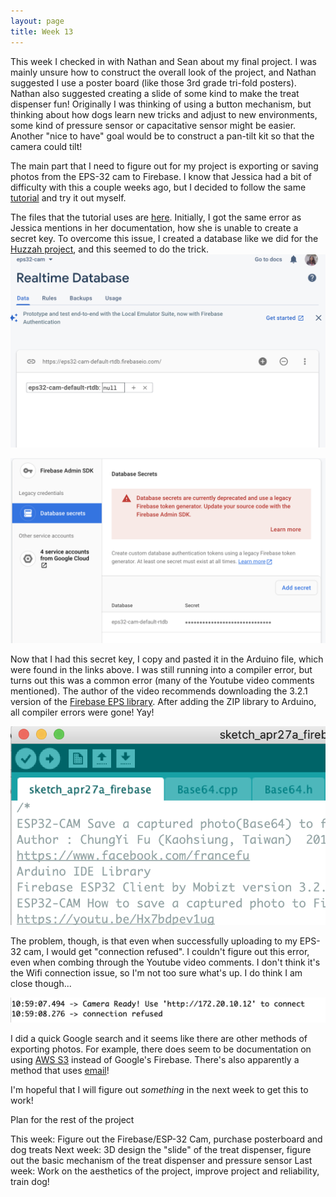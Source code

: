 ```yaml
---
layout: page
title: Week 13
---
```

This week I checked in with Nathan and Sean about my final project. I was mainly unsure how to construct the overall look of the project, and Nathan suggested I use a poster board (like those 3rd grade tri-fold posters). Nathan also suggested creating a slide of some kind to make the treat dispenser fun! Originally I was thinking of using a button mechanism, but thinking about how dogs learn new tricks and adjust to new environments, some kind of pressure sensor or capacitative sensor might be easier. Another "nice to have" goal would be to construct a pan-tilt kit so that the camera could tilt!

The main part that I need to figure out for my project is exporting or saving photos from the EPS-32 cam to Firebase. I know that Jessica had a bit of difficulty with this a couple weeks ago, but I decided to follow the same [tutorial](https://www.youtube.com/watch?v=Hx7bdpev1ug&ab_channel=fuchungyi) and try it out myself. 

The files that the tutorial uses are [here](https://github.com/fustyles/Arduino/tree/master/ESP32-CAM_Firebase). Initially, I got the same error as Jessica mentions in her documentation, how she is unable to create a secret key. To overcome this issue, I created a database like we did for the [Huzzah project](https://nathanmelenbrink.github.io/ps70/10_networking/huzzah1b.html), and this seemed to do the trick. 
![photo](assets/week13-db.png)

![photo](assets/week13-eps.png)

Now that I had this secret key, I copy and pasted it in the Arduino file, which were found in the links above. I was still running into a compiler error, but turns out this was a common error (many of the Youtube video comments mentioned). The author of the video recommends downloading the 3.2.1 version of the [Firebase EPS library](https://www.arduinolibraries.info/libraries/firebase-esp32-client). After adding the ZIP library to Arduino, all compiler errors were gone! Yay!

![photo](assets/Week13-tabs.png)

The problem, though, is that even when successfully uploading to my EPS-32 cam, I would get "connection refused". I couldn't figure out this error, even when combing through the Youtube video comments. I don't think it's the Wifi connection issue, so I'm not too sure what's up. I do think I am close though...

![photo](assets/week13-refuse.png)


I did a quick Google search and it seems like there are other methods of exporting photos. For example, there does seem to be documentation on using [AWS S3](https://docs.aws.amazon.com/freertos/latest/userguide/getting_started_espressif.html) instead of Google's Firebase. There's also apparently a method that uses [email](https://www.instructables.com/ESP32-CAM-Capture-Photos-and-Send-Through-E-mail-U/)!

I'm hopeful that I will figure out *something* in the next week to get this to work!

Plan for the rest of the project

This week: Figure out the Firebase/ESP-32 Cam, purchase posterboard and dog treats
Next week: 3D design the "slide" of the treat dispenser, figure out the basic mechanism of the treat dispenser and pressure sensor
Last week: Work on the aesthetics of the project, improve project and reliability, train dog!
